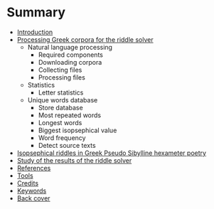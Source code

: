 # Summary

* [Introduction](README.md)
* [Processing Greek corpora for the riddle solver](chapter1.md)
  * Natural language processing
    * Required components
    * Downloading corpora
    * Collecting files
    * Processing files
  * Statistics
    * Letter statistics
  * Unique words database
    * Store database
    * Most repeated words
    * Longest words
    * Biggest isopsephical value
    * Word frequency
    * Detect source texts
* [Isopsephical riddles in Greek Pseudo Sibylline hexameter poetry](./chapter2/README.md)
* [Study of the results of the riddle solver](./chapter3/README.md)
* [References](references.md)
* [Tools](tools.md)
* [Credits](credits.md)
* [Keywords](keywords.md)
* [Back cover](backcover.md)
